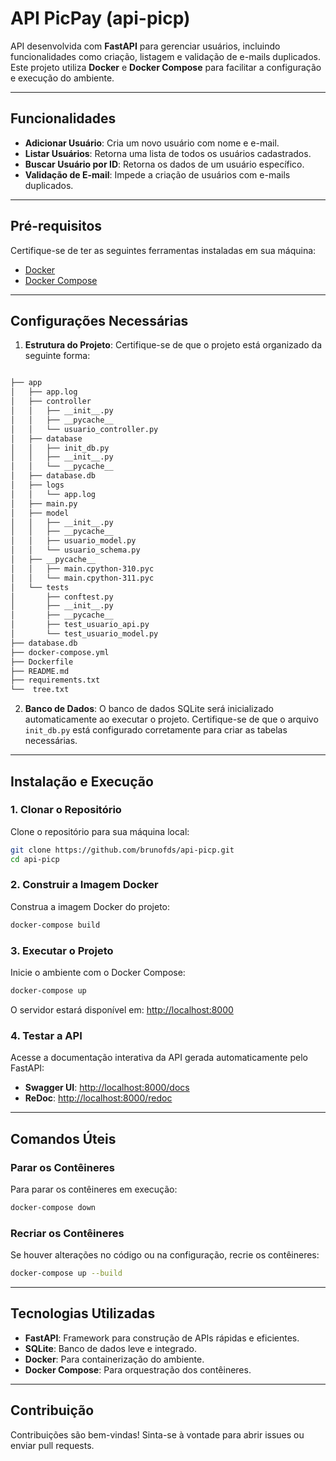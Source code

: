 # API PicPay (api-picp)

API desenvolvida com **FastAPI** para gerenciar usuários, incluindo funcionalidades como criação, listagem e validação de e-mails duplicados. Este projeto utiliza **Docker** e **Docker Compose** para facilitar a configuração e execução do ambiente.

---

## **Funcionalidades**
- **Adicionar Usuário**: Cria um novo usuário com nome e e-mail.
- **Listar Usuários**: Retorna uma lista de todos os usuários cadastrados.
- **Buscar Usuário por ID**: Retorna os dados de um usuário específico.
- **Validação de E-mail**: Impede a criação de usuários com e-mails duplicados.

---

## **Pré-requisitos**
Certifique-se de ter as seguintes ferramentas instaladas em sua máquina:
- [Docker](https://docs.docker.com/get-docker/)
- [Docker Compose](https://docs.docker.com/compose/install/)

---

## **Configurações Necessárias**
1. **Estrutura do Projeto**:
   Certifique-se de que o projeto está organizado da seguinte forma:
```bash

├── app
│   ├── app.log
│   ├── controller
│   │   ├── __init__.py
│   │   ├── __pycache__
│   │   └── usuario_controller.py
│   ├── database
│   │   ├── init_db.py
│   │   ├── __init__.py
│   │   └── __pycache__
│   ├── database.db
│   ├── logs
│   │   └── app.log
│   ├── main.py
│   ├── model
│   │   ├── __init__.py
│   │   ├── __pycache__
│   │   ├── usuario_model.py
│   │   └── usuario_schema.py
│   ├── __pycache__
│   │   ├── main.cpython-310.pyc
│   │   └── main.cpython-311.pyc
│   └── tests
│       ├── conftest.py
│       ├── __init__.py
│       ├── __pycache__
│       ├── test_usuario_api.py
│       └── test_usuario_model.py
├── database.db
├── docker-compose.yml
├── Dockerfile
├── README.md
├── requirements.txt
└──  tree.txt
```

2. **Banco de Dados**:
O banco de dados SQLite será inicializado automaticamente ao executar o projeto. Certifique-se de que o arquivo `init_db.py` está configurado corretamente para criar as tabelas necessárias.

---

## **Instalação e Execução**

### **1. Clonar o Repositório**
Clone o repositório para sua máquina local:
```bash
git clone https://github.com/brunofds/api-picp.git
cd api-picp
```

### **2. Construir a Imagem Docker**
Construa a imagem Docker do projeto:
```bash
docker-compose build
```

### **3. Executar o Projeto**
Inicie o ambiente com o Docker Compose:
```bash
docker-compose up
```
O servidor estará disponível em: [http://localhost:8000](http://localhost:8000)

### **4. Testar a API**
Acesse a documentação interativa da API gerada automaticamente pelo FastAPI:
- **Swagger UI**: [http://localhost:8000/docs](http://localhost:8000/docs)
- **ReDoc**: [http://localhost:8000/redoc](http://localhost:8000/redoc)

---

## **Comandos Úteis**

### **Parar os Contêineres**
Para parar os contêineres em execução:
```bash
docker-compose down
```

### **Recriar os Contêineres**
Se houver alterações no código ou na configuração, recrie os contêineres:
```bash
docker-compose up --build
```

---

## **Tecnologias Utilizadas**
- **FastAPI**: Framework para construção de APIs rápidas e eficientes.
- **SQLite**: Banco de dados leve e integrado.
- **Docker**: Para containerização do ambiente.
- **Docker Compose**: Para orquestração dos contêineres.

---

## **Contribuição**
Contribuições são bem-vindas! Sinta-se à vontade para abrir issues ou enviar pull requests.
